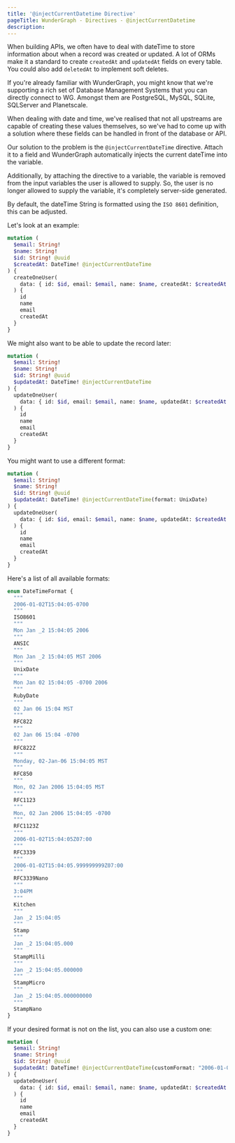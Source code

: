 ```yaml
---
title: '@injectCurrentDatetime Directive'
pageTitle: WunderGraph - Directives - @injectCurrentDatetime
description:
---
```


When building APIs,
we often have to deal with dateTime to store information about when a record was created or updated.
A lot of ORMs make it a standard to create `createdAt` and `updatedAt` fields on every table.
You could also add `deletedAt` to implement soft deletes.

If you're already familiar with WunderGraph,
you might know that we're supporting a rich set of Database Management Systems that you can directly connect to WG.
Amongst them are PostgreSQL, MySQL, SQLite, SQLServer and Planetscale.

When dealing with date and time,
we've realised that not all upstreams are capable of creating these values themselves,
so we've had to come up with a solution where these fields can be handled in front of the database or API.

Our solution to the problem is the `@injectCurrentDateTime` directive.
Attach it to a field and WunderGraph automatically injects the current dateTime into the variable.

Additionally, by attaching the directive to a variable,
the variable is removed from the input variables the user is allowed to supply.
So, the user is no longer allowed to supply the variable,
it's completely server-side generated.

By default, the dateTime String is formatted using the `ISO 8601` definition,
this can be adjusted.

Let's look at an example:

```graphql
mutation (
  $email: String!
  $name: String!
  $id: String! @uuid
  $createdAt: DateTime! @injectCurrentDateTime
) {
  createOneUser(
    data: { id: $id, email: $email, name: $name, createdAt: $createdAt }
  ) {
    id
    name
    email
    createdAt
  }
}
```

We might also want to be able to update the record later:

```graphql
mutation (
  $email: String!
  $name: String!
  $id: String! @uuid
  $updatedAt: DateTime! @injectCurrentDateTime
) {
  updateOneUser(
    data: { id: $id, email: $email, name: $name, updatedAt: $createdAt }
  ) {
    id
    name
    email
    createdAt
  }
}
```

You might want to use a different format:

```graphql
mutation (
  $email: String!
  $name: String!
  $id: String! @uuid
  $updatedAt: DateTime! @injectCurrentDateTime(format: UnixDate)
) {
  updateOneUser(
    data: { id: $id, email: $email, name: $name, updatedAt: $createdAt }
  ) {
    id
    name
    email
    createdAt
  }
}
```

Here's a list of all available formats:

```graphql
enum DateTimeFormat {
  """
  2006-01-02T15:04:05-0700
  """
  ISO8601
  """
  Mon Jan _2 15:04:05 2006
  """
  ANSIC
  """
  Mon Jan _2 15:04:05 MST 2006
  """
  UnixDate
  """
  Mon Jan 02 15:04:05 -0700 2006
  """
  RubyDate
  """
  02 Jan 06 15:04 MST
  """
  RFC822
  """
  02 Jan 06 15:04 -0700
  """
  RFC822Z
  """
  Monday, 02-Jan-06 15:04:05 MST
  """
  RFC850
  """
  Mon, 02 Jan 2006 15:04:05 MST
  """
  RFC1123
  """
  Mon, 02 Jan 2006 15:04:05 -0700
  """
  RFC1123Z
  """
  2006-01-02T15:04:05Z07:00
  """
  RFC3339
  """
  2006-01-02T15:04:05.999999999Z07:00
  """
  RFC3339Nano
  """
  3:04PM
  """
  Kitchen
  """
  Jan _2 15:04:05
  """
  Stamp
  """
  Jan _2 15:04:05.000
  """
  StampMilli
  """
  Jan _2 15:04:05.000000
  """
  StampMicro
  """
  Jan _2 15:04:05.000000000
  """
  StampNano
}
```

If your desired format is not on the list,
you can also use a custom one:

```graphql
mutation (
  $email: String!
  $name: String!
  $id: String! @uuid
  $updatedAt: DateTime! @injectCurrentDateTime(customFormat: "2006-01-02")
) {
  updateOneUser(
    data: { id: $id, email: $email, name: $name, updatedAt: $createdAt }
  ) {
    id
    name
    email
    createdAt
  }
}
```
